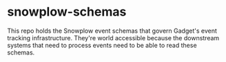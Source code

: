# snowplow-schemas

This repo holds the Snowplow event schemas that govern Gadget's event tracking infrastructure. They're world accessible because the downstream systems that need to process events need to be able to read these schemas.
